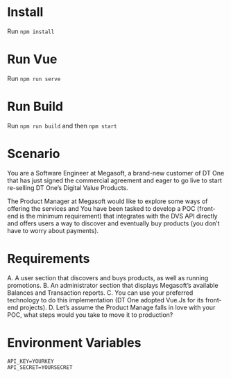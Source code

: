 # Install

Run `npm install`

# Run Vue

Run `npm run serve`

# Run Build

Run `npm run build` and then `npm start`

# Scenario

You are a Software Engineer at Megasoft, a brand-new customer of DT One that has just signed the commercial agreement and eager to go live to start re-selling DT One’s Digital Value Products.

The Product Manager at Megasoft would like to explore some ways of offering the services and You have been tasked to develop a POC (front-end is the minimum requirement) that integrates with the DVS API directly and offers users a way to discover and eventually buy products (you don’t have to worry about payments).

# Requirements

A. A user section that discovers and buys products, as well as running promotions.
B. An administrator section that displays Megasoft’s available Balances and Transaction reports.
C. You can use your preferred technology to do this implementation (DT One adopted Vue.Js for its front-end projects).
D. Let’s assume the Product Manage falls in love with your POC, what steps would you take to move it to production?

# Environment Variables

```
API_KEY=YOURKEY
API_SECRET=YOURSECRET
```

